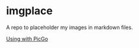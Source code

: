 # imgplace

A repo to placeholder my images in markdown files.

[Using with PicGo](https://github.com/Molunerfinn/PicGo)
